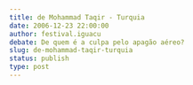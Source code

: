 ```yaml
---
title: de Mohammad Taqir - Turquia
date: 2006-12-23 22:00:00
author: festival.iguacu
debate: De quem é a culpa pelo apagão aéreo?
slug: de-mohammad-taqir-turquia
status: publish 
type: post
---
```



